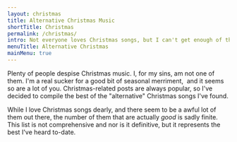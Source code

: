 ```yaml
---
layout: christmas
title: Alternative Christmas Music
shortTitle: Christmas
permalink: /christmas/
intro: Not everyone loves Christmas songs, but I can't get enough of them. Every year we get the same old perennial hits, but most of these aren't as fulfilling as one might hope, musically speaking. Never fear, help is at hand in the form of Eaten by Monsters' selection of the best alternative Christmas songs out there.
menuTitle: Alternative Christmas
mainMenu: true
---
```


Plenty of people despise Christmas music. I, for my sins, am not one of them. I'm a real sucker for a good bit of seasonal merriment,  and it seems so are a lot of you. Christmas-related posts are always popular, so I've decided to compile the best of the "alternative" Christmas songs I've found.

While I love Christmas songs dearly, and there seem to be a awful lot of them out there, the number of them that are actually _good_ is sadly finite. This list is not comprehensive and nor is it definitive, but it represents the best I've heard to-date.
